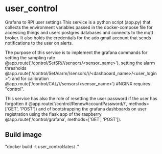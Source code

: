 # user_control
Grafana to RPI user settings
This service is a python script (app.py) that collects the environment variables passed in the docker-compose file for accessing things and users postgres databases and connects to the mqtt broker. It also holds the credentials for the ado gmail account that sends notifications to the user on alerts.

The purpose of this service is to implement the grafana commands for setting the sampling rate @app.route('/control/SetSR/<publisher>/<channel>/sensors/<sensor_name>'), setting the alarm thresholds @app.route('/control/SetAlarm/<channel>/sensors/<sensorname>/<organization>/<dashboard_name>/<user_login>') and for calibration @app.route('/control/CAL/<publisher>/<channel>/sensors/<sensor_name>') #NGINX requires "control".

This service has also the role of resetting the user password if the user has forgotten it @app.route('/control/RenewAccountPassword/<token>/<identifier>', methods=['GET', 'POST']) and of bootstrapping the grafana dashboards on user registration using the flask app of the raspberry @app.route('/control/grafana', methods=['GET', 'POST']).


## Build image

"docker build -t user_control:latest ."
